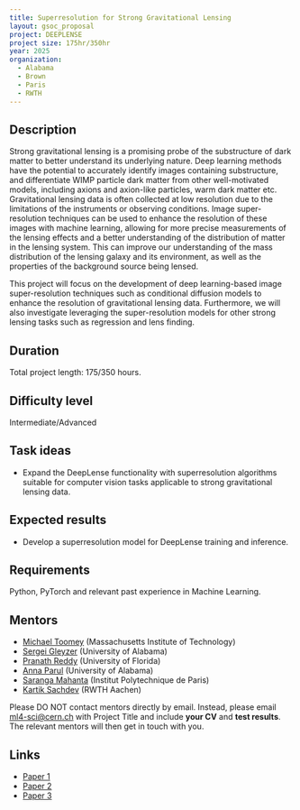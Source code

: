 ```yaml
---
title: Superresolution for Strong Gravitational Lensing
layout: gsoc_proposal
project: DEEPLENSE
project size: 175hr/350hr
year: 2025
organization:
  - Alabama
  - Brown
  - Paris
  - RWTH
---
```


## Description

Strong gravitational lensing is a promising probe of the substructure of dark matter to better understand its underlying nature. Deep learning methods have the potential to accurately identify images containing substructure, and differentiate WIMP particle dark matter from other well-motivated models, including axions and axion-like particles, warm dark matter etc. 
Gravitational lensing data is often collected at low resolution due to the limitations of the instruments or observing conditions. Image super-resolution techniques can be used to enhance the resolution of these images with machine learning, allowing for more precise measurements of the lensing effects and a better understanding of the distribution of matter in the lensing system. This can improve our understanding of the mass distribution of the lensing galaxy and its environment, as well as the properties of the background source being lensed. 

This project will focus on the development of deep learning-based image super-resolution techniques such as conditional diffusion models to enhance the resolution of gravitational lensing data. Furthermore, we will also investigate leveraging the super-resolution models for other strong lensing tasks such as regression and lens finding.

## Duration

Total project length: 175/350 hours.

## Difficulty level

Intermediate/Advanced

## Task ideas
 * Expand the DeepLense functionality with superresolution algorithms suitable for computer vision tasks applicable to strong gravitational lensing data.

## Expected results
 *  Develop a superresolution model for DeepLense training and inference.

## Requirements
Python, PyTorch and relevant past experience in Machine Learning. 

<!-- ## Test
Please use this [link](https://docs.google.com/document/d/1P8SC5bh7twrWta4MD8jpn5kwEmoIAYlDd39iVWRkkq8/edit?usp=sharing) to access the test for this project. -->

## Mentors
  * [Michael Toomey](mailto:ml4-sci@cern.ch) (Massachusetts Institute of Technology)
  * [Sergei Gleyzer](mailto:ml4-sci@cern.ch) (University of Alabama)
  * [Pranath Reddy](mailto:ml4-sci@cern.ch) (University of Florida)
  * [Anna Parul](mailto:ml4-sci@cern.ch) (University of Alabama)
  * [Saranga Mahanta](mailto:ml4-sci@cern.ch) (Institut Polytechnique de Paris)
  * [Kartik Sachdev](mailto:ml4-sci@cern.ch) (RWTH Aachen)


Please DO NOT contact mentors directly by email. Instead, please email [ml4-sci@cern.ch](mailto:ml4-sci@cern.ch) with Project Title and include **your CV** and **test results**. The relevant mentors will then get in touch with you. 


## Links
  * [Paper 1](https://arxiv.org/abs/2008.12731)
  * [Paper 2](https://arxiv.org/abs/1909.07346)
  * [Paper 3](https://arxiv.org/abs/2112.12121)
  
